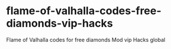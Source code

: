 # flame-of-valhalla-codes-free-diamonds-vip-hacks
Flame of Valhalla codes for free diamonds Mod vip Hacks global
